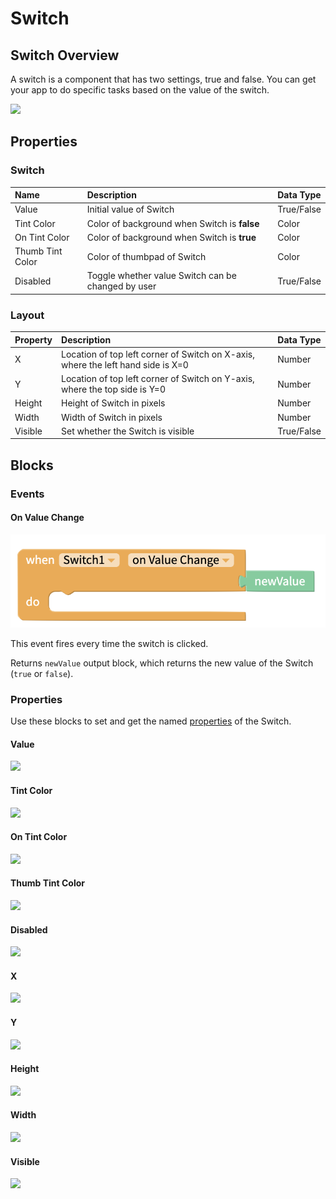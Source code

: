 # Switch

## Switch Overview​ <a id="switch-overview"></a>

A switch is a component that has two settings, true and false. You can get your app to do specific tasks based on the value of the switch.

![](https://gblobscdn.gitbook.com/assets%2F-LAn5scXl2uqUJUOqkJo%2F-LAn5wecEraNWaG7Ig2g%2F-LAn68KdTsbXiRGsjXH9%2Fswitch-%E2%9C%95-fig-1.gif?alt=media)

## Properties <a id="getting-started"></a>

### Switch

| Name | Description | Data Type |
| :--- | :--- | :--- |
| Value | Initial value of Switch | True/False |
| Tint Color | Color of background when Switch is **false** | Color |
| On Tint Color | Color of background when Switch is **true** | Color |
| Thumb Tint Color | Color of thumbpad of Switch | Color |
| Disabled | Toggle whether value Switch can be changed by user | True/False |

### Layout

| Property | Description | Data Type |
| :--- | :--- | :--- |
| X | Location of top left corner of Switch on X-axis, where the left hand side is X=0 | Number |
| Y | Location of top left corner of Switch on Y-axis, where the top side is Y=0 | Number |
| Height | Height of Switch in pixels | Number |
| Width | Width of Switch in pixels | Number |
| Visible | Set whether the Switch is visible | True/False |

## Blocks <a id="events"></a>

### Events 

#### On Value Change

![](.gitbook/assets/screen-shot-2021-08-23-at-12.51.10-pm.png)

This event fires every time the switch is clicked.

Returns `newValue` output block, which returns the new value of the Switch \(`true` or `false`\).

### Properties

Use these blocks to set and get the named [properties](switch.md#getting-started) of the Switch.

#### Value 

![](https://gblobscdn.gitbook.com/assets%2F-LAn5scXl2uqUJUOqkJo%2F-MWZ9fsYSsJxH4WcN4Jj%2F-MWZGFgk_NS1U31Z65lg%2Fvalue.png?alt=media&token=1e299ebf-80b0-4eca-9de1-bffa49bf40da)

#### Tint Color 

![](https://gblobscdn.gitbook.com/assets%2F-LAn5scXl2uqUJUOqkJo%2F-MWZ9fsYSsJxH4WcN4Jj%2F-MWZGEHN_gpbrhgSKHxM%2Ftint_color.png?alt=media&token=39b92335-6977-4768-9a67-d874838f9425)

#### On Tint Color 

![](https://gblobscdn.gitbook.com/assets%2F-LAn5scXl2uqUJUOqkJo%2F-MWZ9fsYSsJxH4WcN4Jj%2F-MWZG6DZJ4tRxXoh61Dy%2Fon_tint_color.png?alt=media&token=c980b50b-8eeb-4732-a802-1eb3d60fd05f)

#### Thumb Tint Color 

![](https://gblobscdn.gitbook.com/assets%2F-LAn5scXl2uqUJUOqkJo%2F-MWZ9fsYSsJxH4WcN4Jj%2F-MWZG7d5VsHWrnTT99VE%2Fthumb_tint_color.png?alt=media&token=223e8e93-175c-489f-bc04-2df46398601a)

#### Disabled 

![](https://gblobscdn.gitbook.com/assets%2F-LAn5scXl2uqUJUOqkJo%2F-MWZ9fsYSsJxH4WcN4Jj%2F-MWZG3NqO-Qepj7sp5hj%2Fdisabled.png?alt=media&token=ef01971d-5acc-4fa7-99a8-80d9e73c2b19)

#### X 

![](https://gblobscdn.gitbook.com/assets%2F-LAn5scXl2uqUJUOqkJo%2F-MWZ9fsYSsJxH4WcN4Jj%2F-MWZGJHPWiFk0A6jxttz%2Fx.png?alt=media&token=970de731-7f9d-4377-a161-a47889826d95)

#### Y

![](https://gblobscdn.gitbook.com/assets%2F-LAn5scXl2uqUJUOqkJo%2F-MWZ9fsYSsJxH4WcN4Jj%2F-MWZGKPvI15ZDZMgD4dU%2Fy.png?alt=media&token=5f8c09a0-48a7-46a9-884d-742f1f984b3a)

#### Height 

![](https://gblobscdn.gitbook.com/assets%2F-LAn5scXl2uqUJUOqkJo%2F-MWZ9fsYSsJxH4WcN4Jj%2F-MWZG4gitjHowTsf_j_L%2Fheight.png?alt=media&token=8d69e6cd-4c36-45cc-a9ba-5c0d85afb8b2)

#### Width 

![](https://gblobscdn.gitbook.com/assets%2F-LAn5scXl2uqUJUOqkJo%2F-MWZ9fsYSsJxH4WcN4Jj%2F-MWZGI49tqFn8CnxjOQa%2Fwidth.png?alt=media&token=9e21c30e-8e20-4b01-830d-1c4f720cd4da)

#### 

#### Visible 

![](https://gblobscdn.gitbook.com/assets%2F-LAn5scXl2uqUJUOqkJo%2F-MWZ9fsYSsJxH4WcN4Jj%2F-MWZGGpog3cyq9npq5Qo%2Fvisible.png?alt=media&token=e0f07925-562e-41ac-8476-cf92eda91461)

